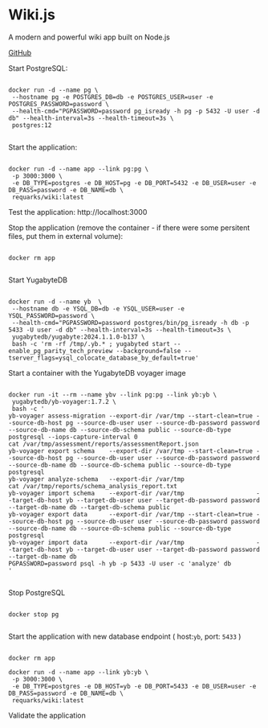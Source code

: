 # Wiki.js

A modern and powerful wiki app built on Node.js

[GitHub](https://github.com/requarks/wiki)

Start PostgreSQL:
```

docker run -d --name pg \
 --hostname pg -e POSTGRES_DB=db -e POSTGRES_USER=user -e POSTGRES_PASSWORD=password \
 --health-cmd="PGPASSWORD=password pg_isready -h pg -p 5432 -U user -d db" --health-interval=3s --health-timeout=3s \
 postgres:12


```

Start the application:
```

docker run -d --name app --link pg:pg \
 -p 3000:3000 \
 -e DB_TYPE=postgres -e DB_HOST=pg -e DB_PORT=5432 -e DB_USER=user -e DB_PASS=password -e DB_NAME=db \
 requarks/wiki:latest

```

Test the application: http://localhost:3000

Stop the application (remove the container - if there were some persitent files, put them in external volume):
```

docker rm app


```


Start YugabyteDB

```

docker run -d --name yb  \
 --hostname db -e YSQL_DB=db -e YSQL_USER=user -e YSQL_PASSWORD=password \
 --health-cmd="PGPASSWORD=password postgres/bin/pg_isready -h db -p 5433 -U user -d db" --health-interval=3s --health-timeout=3s \
 yugabytedb/yugabyte:2024.1.1.0-b137 \
 bash -c 'rm -rf /tmp/.yb.* ; yugabyted start --enable_pg_parity_tech_preview --background=false --tserver_flags=ysql_colocate_database_by_default=true'

```

Start a container with the YugabyteDB voyager image

```

docker run -it --rm --name ybv --link pg:pg --link yb:yb \
 yugabytedb/yb-voyager:1.7.2 \
 bash -c '
yb-voyager assess-migration --export-dir /var/tmp --start-clean=true --source-db-host pg --source-db-user user --source-db-password password --source-db-name db --source-db-schema public --source-db-type postgresql --iops-capture-interval 0
cat /var/tmp/assessment/reports/assessmentReport.json
yb-voyager export schema    --export-dir /var/tmp --start-clean=true --source-db-host pg --source-db-user user --source-db-password password --source-db-name db --source-db-schema public --source-db-type postgresql
yb-voyager analyze-schema   --export-dir /var/tmp
cat /var/tmp/reports/schema_analysis_report.txt
yb-voyager import schema    --export-dir /var/tmp                    --target-db-host yb --target-db-user user --target-db-password password --target-db-name db --target-db-schema public
yb-voyager export data      --export-dir /var/tmp --start-clean=true --source-db-host pg --source-db-user user --source-db-password password --source-db-name db --source-db-schema public --source-db-type postgresql
yb-voyager import data      --export-dir /var/tmp                    --target-db-host yb --target-db-user user --target-db-password password --target-db-name db
PGPASSWORD=password psql -h yb -p 5433 -U user -c 'analyze' db
'
 
```

Stop PostgreSQL

```

docker stop pg


```

Start the application with new database endpoint ( host:`yb`, port: `5433` )

```

docker rm app

docker run -d --name app --link yb:yb \
 -p 3000:3000 \
 -e DB_TYPE=postgres -e DB_HOST=yb -e DB_PORT=5433 -e DB_USER=user -e DB_PASS=password -e DB_NAME=db \
 requarks/wiki:latest

```

Validate the application

